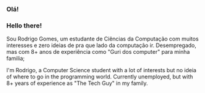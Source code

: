 ### Olá! 
### Hello there!

Sou Rodrigo Gomes, um estudante de Ciências da Computação com muitos interesses e zero ideias de pra que lado da computação ir.
Desempregado, mas com 8+ anos de experiência como "Guri dos computer" para minha familia;

I'm Rodrigo, a Computer Science student with a lot of interests but no ideia of where to go in the programming world.
Currently unemployed, but with 8+ years of experience as "The Tech Guy" in my family.

